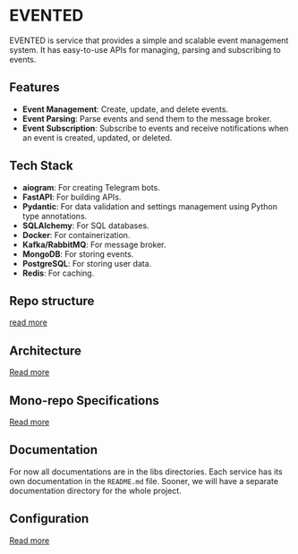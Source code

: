 # EVENTED

EVENTED is service that provides a simple and scalable event management system. It has easy-to-use APIs for managing, parsing and subscribing to events.

## Features

- **Event Management**: Create, update, and delete events.
- **Event Parsing**: Parse events and send them to the message broker.
- **Event Subscription**: Subscribe to events and receive notifications when an event is created, updated, or deleted.

## Tech Stack

- **aiogram**: For creating Telegram bots.
- **FastAPI**: For building APIs.
- **Pydantic**: For data validation and settings management using Python type annotations.
- **SQLAlchemy**: For SQL databases.
- **Docker**: For containerization.
- **Kafka/RabbitMQ**: For message broker.
- **MongoDB**: For storing events.
- **PostgreSQL**: For storing user data.
- **Redis**: For caching.


## Repo structure

[read more](docs/monorepo-specs.md#repo-structure)

## Architecture

[Read more](docs/architecture.md)

## Mono-repo Specifications

[Read more](docs/monorepo-specs.md)

## Documentation

For now all documentations are in the libs directories. Each service has its own documentation in the `README.md` file.
Sooner, we will have a separate documentation directory for the whole project.

## Configuration

[Read more](libs/common-utils/README.md#common-utilsconfig)